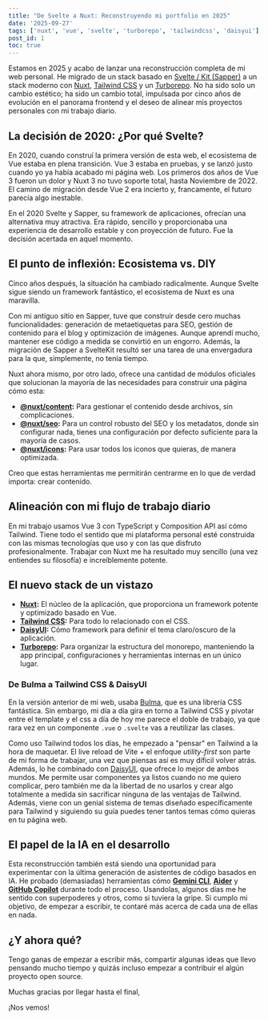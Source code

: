 ```yaml
---
title: "De Svelte a Nuxt: Reconstruyendo mi portfolio en 2025"
date: '2025-09-27'
tags: ['nuxt', 'vue', 'svelte', 'turborepo', 'tailwindcss', 'daisyui']
post_id: 1
toc: true
---
```


Estamos en 2025 y acabo de lanzar una reconstrucción completa de mi web personal. He migrado de un stack basado en [Svelte / Kit (Sapper)](https://svelte.dev/) a un stack moderno con [Nuxt](https://nuxt.com/), [Tailwind CSS](https://tailwindcss.com/) y un [Turborepo](https://turbo.build/repo). No ha sido solo un cambio estético; ha sido un cambio total, impulsada por cinco años de evolución en el panorama frontend y el deseo de alinear mis proyectos personales con mi trabajo diario.

## La decisión de 2020: ¿Por qué Svelte?

En 2020, cuando construí la primera versión de esta web, el ecosistema de Vue estaba en plena transición. Vue 3 estaba en pruebas, y se lanzó justo cuando yo ya había acabado mi página web. Los primeros dos años de Vue 3 fueron un dolor y Nuxt 3 no tuvo soporte total, hasta Noviembre de 2022. El camino de migración desde Vue 2 era incierto y, francamente, el futuro parecía algo inestable.

En el 2020 Svelte y Sapper, su framework de aplicaciones, ofrecían una alternativa muy atractiva. Era rápido, sencillo y proporcionaba una experiencia de desarrollo estable y con proyección de futuro. Fue la decisión acertada en aquel momento.

## El punto de inflexión: Ecosistema vs. DIY

Cinco años después, la situación ha cambiado radicalmente. Aunque Svelte sigue siendo un framework fantástico, el ecosistema de Nuxt es una maravilla.

Con mi antiguo sitio en Sapper, tuve que construir desde cero muchas funcionalidades: generación de metaetiquetas para SEO, gestión de contenido para el blog y optimización de imágenes. Aunque aprendí mucho, mantener ese código a medida se convirtió en un engorro. Además, la migración de Sapper a SvelteKit resultó ser una tarea de una envergadura para la que, simplemente, no tenía tiempo.

Nuxt ahora mismo, por otro lado, ofrece una cantidad de módulos oficiales que solucionan la mayoría de las necesidades para construir una página cómo esta:

- **[@nuxt/content](https://content.nuxt.com/):** Para gestionar el contenido desde archivos, sin complicaciones.
- **[@nuxt/seo](https://nuxt.com/modules/seo):** Para un control robusto del SEO y los metadatos, donde sin configurar nada, tienes una configuración por defecto suficiente para la mayoría de casos.
- **[@nuxt/icons](https://icons.nuxt.com/):** Para usar todos los iconos que quieras, de manera optimizada.

Creo que estas herramientas me permitirán centrarme en lo que de verdad importa: crear contenido.

## Alineación con mi flujo de trabajo diario

En mi trabajo usamos Vue 3 con TypeScript y Composition API así cómo Tailwind. Tiene todo el sentido que mi plataforma personal esté construida con las mismas tecnologías que uso y con las que disfruto profesionalmente. Trabajar con Nuxt me ha resultado muy sencillo (una vez entiendes su filosofía) e increíblemente potente.

## El nuevo stack de un vistazo

- **[Nuxt](https://nuxt.com/):** El núcleo de la aplicación, que proporciona un framework potente y optimizado basado en Vue.
- **[Tailwind CSS](https://tailwindcss.com/):** Para todo lo relacionado con el CSS.
- **[DaisyUI](https://daisyui.com/):** Cómo framework para definir el tema claro/oscuro de la aplicación.
- **[Turborepo](https://turbo.build/repo):** Para organizar la estructura del monorepo, manteniendo la app principal, configuraciones y herramientas internas en un único lugar.

### De Bulma a Tailwind CSS & DaisyUI

En la versión anterior de mi web, usaba [Bulma](https://bulma.io/), que es una librería CSS fantástica. Sin embargo, mi día a día gira en torno a Tailwind CSS y pivotar entre el template y el css a día de hoy me parece el doble de trabajo, ya que rara vez en un componente `.vue` o `.svelte` vas a reutilizar las clases.

Como uso Tailwind todos los días, he empezado a "pensar" en Tailwind a la hora de maquetar. El live reload de Vite + el enfoque _utility-first_ son parte de mi forma de trabajar, una vez que piensas así es muy díficil volver atrás. Además, lo he combinado con [DaisyUI](https://daisyui.com/), que ofrece lo mejor de ambos mundos. Me permite usar componentes ya listos cuando no me quiero complicar, pero también me da la libertad de no usarlos y crear algo totalmente a medida sin sacrificar ninguna de las ventajas de Tailwind. Además, viene con un genial sistema de temas diseñado específicamente para Tailwind y siguiendo su guía puedes tener tantos temas cómo quieras en tu página web.

## El papel de la IA en el desarrollo

Esta reconstrucción también está siendo una oportunidad para experimentar con la última generación de asistentes de código basados en IA. He probado (demasiadas) herramientas cómo [**Gemini CLI**](https://ai.google.dev/docs/gemini_cli_quickstart), [**Aider**](https://github.com/paul-gauthier/aider) y [**GitHub Copilot**](https://github.com/features/copilot) durante todo el proceso. Usandolas, algunos días me he sentido con superpoderes y otros, como si tuviera la gripe. Si cumplo mi objetivo, de empezar a escribir, te contaré más acerca de cada una de ellas en nada.

## ¿Y ahora qué?

Tengo ganas de empezar a escribir más, compartir algunas ideas que llevo pensando mucho tiempo y quizás incluso empezar a contribuir el algún proyecto open source.

Muchas gracias por llegar hasta el final,

¡Nos vemos!
